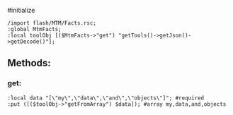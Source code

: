 #initialize

```
/import flash/MTM/Facts.rsc;
:global MtmFacts;
:local toolObj [($MtmFacts->"get") "getTools()->getJson()->getDecode()"];
```

## Methods:

### get:

```
:local data "[\"my\",\"data\",\"and\",\"objects\"]"; #required
:put ([($toolObj->"getFromArray") $data]); #array my,data,and,objects
```